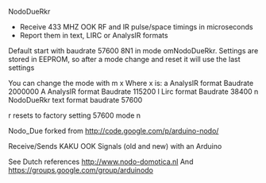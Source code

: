 NodoDueRkr
- Receive 433 MHZ OOK RF and IR pulse/space timings in microseconds
- Report them in text, LIRC or AnalysIR formats

Default start with baudrate 57600 8N1 in mode omNodoDueRkr.
Settings are stored in EEPROM, so after a mode change and reset it will use the last settings

You can change the mode with
m x<cr><lf>
Where x is:
a	AnalysIR format Baudrate 2000000
A	AnalysIR format Baudrate 115200
l	Lirc format Baudrate 38400
n	NodoDueRkr text format baudrate 57600

r<cr><lf> resets to factory setting 57600 mode n


Nodo_Due forked from http://code.google.com/p/arduino-nodo/

Receive/Sends KAKU OOK Signals (old and new) with an Arduino

See Dutch references
http://www.nodo-domotica.nl
And
https://groups.google.com/group/arduinodo

